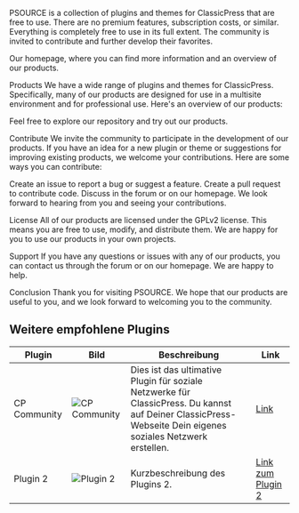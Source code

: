 PSOURCE is a collection of plugins and themes for ClassicPress that are free to use. There are no premium features, subscription costs, or similar. Everything is completely free to use in its full extent. The community is invited to contribute and further develop their favorites.

Our homepage, where you can find more information and an overview of our products.

Products We have a wide range of plugins and themes for ClassicPress. Specifically, many of our products are designed for use in a multisite environment and for professional use. Here's an overview of our products:

Feel free to explore our repository and try out our products.

Contribute We invite the community to participate in the development of our products. If you have an idea for a new plugin or theme or suggestions for improving existing products, we welcome your contributions. Here are some ways you can contribute:

Create an issue to report a bug or suggest a feature. Create a pull request to contribute code. Discuss in the forum or on our homepage. We look forward to hearing from you and seeing your contributions.

License All of our products are licensed under the GPLv2 license. This means you are free to use, modify, and distribute them. We are happy for you to use our products in your own projects.

Support If you have any questions or issues with any of our products, you can contact us through the forum or on our homepage. We are happy to help.

Conclusion Thank you for visiting PSOURCE. We hope that our products are useful to you, and we look forward to welcoming you to the community.

## Weitere empfohlene Plugins

| Plugin | Bild | Beschreibung | Link |
|--------|------|--------------|------|
| CP Community | ![CP Community](psource/link-zum-bild.jpg) | Dies ist das ultimative Plugin für soziale Netzwerke für ClassicPress. Du kannst auf Deiner ClassicPress-Webseite Dein eigenes soziales Netzwerk erstellen. | [Link](https://cp-psource.github.io/cp-community/) |
| Plugin 2 | ![Plugin 2](link-zum-bild.jpg) | Kurzbeschreibung des Plugins 2. | [Link zum Plugin 2](https://example.com/plugin-2) |
